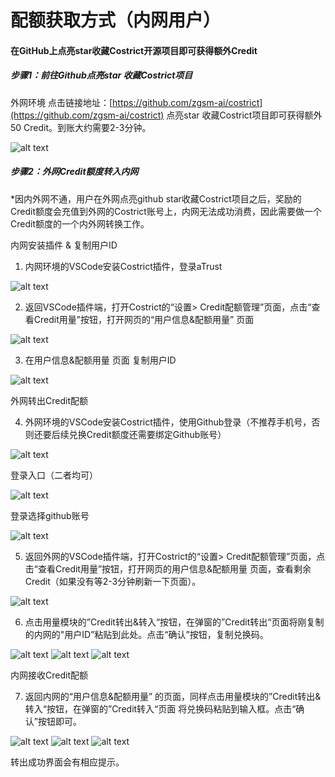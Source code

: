 # 配额获取方式（内网用户）

#### 在GitHub上点亮star收藏Costrict开源项目即可获得额外Credit

##### 步骤1：前往Github点亮star 收藏Costrict项目

外网环境 点击链接地址：[https://github.com/zgsm-ai/costrict](https://github.com/zgsm-ai/costrict) 点亮star 收藏Costrict项目即可获得额外 50 Credit。到账大约需要2-3分钟。

![alt text](md/images/private/image1.png)

##### 步骤2：外网Credit额度转入内网

\*因内外网不通，用户在外网点亮github star收藏Costrict项目之后，奖励的Credit额度会充值到外网的Costrict账号上，内网无法成功消费，因此需要做一个Credit额度的一个内外网转换工作。

内网安装插件 & 复制用户ID

1. 内网环境的VSCode安装Costrict插件，登录aTrust

![alt text](md/images/private/image2.png)

2. 返回VSCode插件端，打开Costrict的“设置> Credit配额管理”页面，点击“查看Credit用量”按钮，打开网页的“用户信息&配额用量” 页面

![alt text](md/images/private/image3.png)

3. 在用户信息&配额用量 页面 复制用户ID

![alt text](md/images/private/image4.png)

外网转出Credit配额

4. 外网环境的VSCode安装Costrict插件，使用Github登录（不推荐手机号，否则还要后续兑换Credit额度还需要绑定Github账号）

![alt text](md/images/private/image5.png)

登录入口（二者均可）

![alt text](md/images/private/image6.png)

登录选择github账号

![alt text](md/images/private/image7.png)

5. 返回外网的VSCode插件端，打开Costrict的“设置> Credit配额管理”页面，点击“查看Credit用量”按钮，打开网页的用户信息&配额用量 页面，查看剩余Credit（如果没有等2-3分钟刷新一下页面）。

![alt text](md/images/private/image8.png)

6. 点击用量模块的”Credit转出&转入“按钮，在弹窗的”Credit转出“页面将刚复制的内网的"用户ID”粘贴到此处。点击“确认”按钮，复制兑换码。

![alt text](md/images/private/image9.png)
![alt text](md/images/private/image10.png)
![alt text](md/images/private/image11.png)

内网接收Credit配额

7. 返回内网的“用户信息&配额用量” 的页面，同样点击用量模块的”Credit转出&转入“按钮，在弹窗的”Credit转入“页面 将兑换码粘贴到输入框。点击“确认”按钮即可。

![alt text](md/images/private/image12.png)
![alt text](md/images/private/image13.png)
![alt text](md/images/private/image14.png)

转出成功界面会有相应提示。
